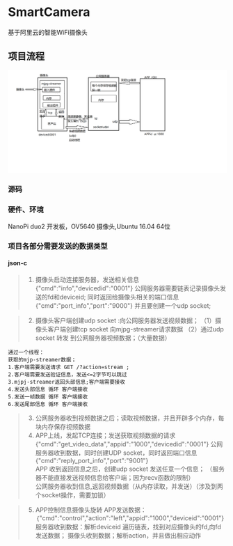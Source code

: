 # SmartCamera
基于阿里云的智能WiFi摄像头
## 项目流程
![](https://github.com/weilaikeqixfh/SmartCamera/blob/master/doc/%E9%A1%B9%E7%9B%AE%E6%B5%81%E7%A8%8B.png)
### 源码
### 硬件、环境
 NanoPi duo2 开发板，OV5640 摄像头,Ubuntu  16.04 64位
### 项目各部分需要发送的数据类型  
#### json-c
>1. 摄像头启动连接服务器，发送相关信息
{"cmd":"info","devicedid":"0001"}
公网服务器需要链表记录摄像头发送的fd和deviceid;
同时返回给摄像头相关的端口信息
{"cmd":"port_info","port":"9000"}
并且要创建一个udp socket;  

>2. 摄像头客户端创建udp socket :向公网服务器发送视频数据；
    （1）摄像头客户端创建tcp socket 向mjpg-streamer请求数据
    （2）通过udp socket 转发 到公网服务器视频数据；（大量数据）  
    
      
    通过一个线程：
    获取的mjp-streamer数据；
    1.客户端需要发送请求 GET /?action=stream ;
    2.客户端需要发送验证信息，发送<=2字节可以跳过
    3.mjpj-streamer返回头部信息;客户端需要接收
    4.发送头部信息 循环 客户端接收
    5.发送一帧数据 循环 客户端接收
    6.发送尾部信息 循环 客户端接收 
   
   
>3. 公网服务器收到视频数据之后；读取视频数据，并且开辟多个内存，每块内存保存视频数据
>4. APP上线，发起TCP连接；发送获取视频数据的请求
{"cmd":"get_video_data","appid":"1000","devicedid":"0001"}
公网服务器收到数据，同时创建UDP socket，同时返回端口信息
{"cmd":"reply_port_info","port":"9001"}      
APP 收到返回信息之后，创建udp socket 发送任意一个信息；
（服务器不能直接发送视频信息给客户端；因为recv函数的限制）      
公网服务器收到信息,返回视频数据（从内存读取，并发送）（涉及到两个socket操作，需要加锁）

>5. APP控制信息摄像头旋转
APP发送数据：｛"cmd":"control","action":"left","appid":"1000","deviceid":"0001"}
服务器收到数据：解析deviceid
遍历链表，找到对应摄像头的fd,向fd发送数据；
摄像头收到数据；解析action，并且做出相应动作
